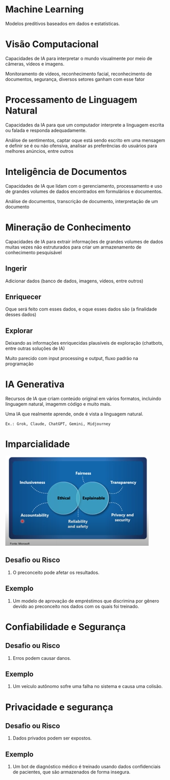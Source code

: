 # Machine Learning

Modelos preditivos baseados em dados e estatísticas.

# Visão Computacional

Capacidades de IA para interpretar o mundo visualmente por meio de câmeras, vídeos e imagens.

Monitoramento de vídeos, reconhecimento facial, reconhecimento de documentos, segurança, diversos setores ganham com esse fator

# Processamento de Linguagem Natural

Capacidades da IA para que um computador interprete a linguagem escrita ou falada e responda adequadamente.

Análise de sentimentos, captar oque está sendo escrito em uma mensagem e definir se é ou não ofensiva, analisar as preferências do usuários para melhores anúncios, entre outros

# Inteligência de Documentos

Capacidades de IA que lidam com o gerenciamento, processamento e uso de grandes volumes de dados encontrados em formulários e documentos.

Análise de documentos, transcrição de documento, interpretação de um documento

# Mineração de Conhecimento

Capacidades de IA para extrair informações de grandes volumes de dados muitas vezes não estruturados para criar um armazenamento de conhecimento pesquisável

## Ingerir

Adicionar dados (banco de dados, imagens, vídeos, entre outros)

## Enriquecer

Oque será feito com esses dados, e oque esses dados são (a finalidade desses dados)

## Explorar

Deixando as informações enriquecidas plausíveis de exploração (chatbots, entre outras soluções de IA)

Muito parecido com input processing e output, fluxo padrão na programação

# IA Generativa

Recursos de IA que criam conteúdo original em vários formatos, incluindo linguagem natural, imagemm código e muito mais.

Uma IA que realmente aprende, onde é vista a linguagem natural.

    Ex.: Grok, Claude, ChatGPT, Gemini, Midjourney

# Imparcialidade

![alt text](image.png)

## Desafio ou Risco

1. O preconceito pode afetar os resultados.

## Exemplo

1. Um modelo de aprovação de empréstimos que discrimina por gênero devido ao preconceito nos dados com os quais foi treinado.

# Confiabilidade e Segurança

## Desafio ou Risco

1. Erros podem causar danos.

## Exemplo

1. Um veículo autônomo sofre uma falha no sistema e causa uma colisão.

# Privacidade e segurança

## Desafio ou Risco

1. Dados privados podem ser expostos.

## Exemplo

1. Um bot de diagnóstico médico é treinado usando dados confidenciais de pacientes, que são armazenados de forma insegura.
